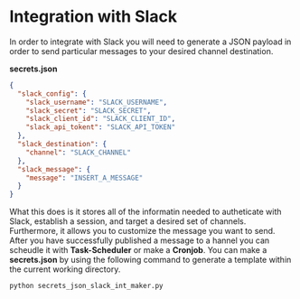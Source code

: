 # Integration with Slack 
In order to integrate with Slack you will need to generate a JSON payload in order to send particular messages to your desired channel destination. 

**secrets.json**
```json
{
  "slack_config": {
    "slack_username": "SLACK_USERNAME",
    "slack_secret": "SLACK_SECRET",
    "slack_client_id": "SLACK_CLIENT_ID",
    "slack_api_tokent": "SLACK_API_TOKEN"
  },
  "slack_destination": {
    "channel": "SLACK_CHANNEL"
  },
  "slack_message": {
    "message": "INSERT_A_MESSAGE"
  }
}
```

What this does is it stores all of the informatin needed to autheticate with Slack, establish a session, and target a desired set of channels. 
Furthermore, it allows you to customize the message you want to send. 
After you have successfully published a message to a hannel you can scheudle it with **Task-Scheduler** or make a **Cronjob**.
You can make a **secrets.json** by using the following command to generate a template within the current working directory. 
```python
python secrets_json_slack_int_maker.py
```

